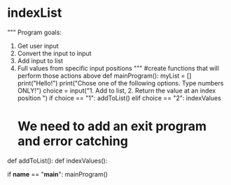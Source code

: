 # indexList
"""
Program goals:
1. Get user input
2. Convert the input to input
3. Add input to list
4. Full values from specific input positions
"""
#create functions that will perform those actions above
def mainProgram():
    myList = []
    print("Hello!")
    print("Chose one of the following options. Type numbers ONLY!")
    choice = input("1. Add to list, 2. Return the value at an index position  ")
    if choice == "1":
        addToList()
    elif choice == "2":
        indexValues
    # We need to add an exit program and error catching
def addToList():
def indexValues():

if __name__ == "__main__":
    mainProgram()
